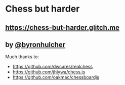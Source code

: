 # Chess but harder
## <https://chess-but-harder.glitch.me>
## by [@byronhulcher](https://glitch.com/@byronhulcher)

Much thanks to:
- <https://github.com/dwcares/realchess>
- <https://github.com/jhlywa/chess.js>
- <https://github.com/oakmac/chessboardjs>
